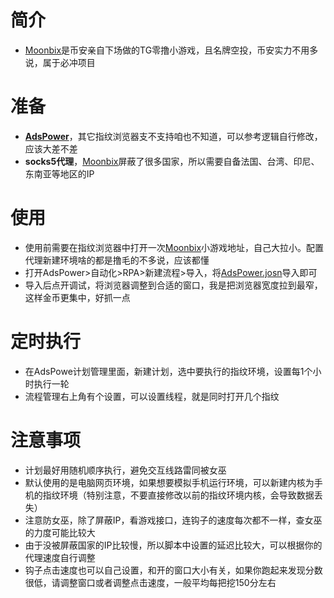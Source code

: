 # 简介
* [Moonbix](https://t.me/Binance_Moonbix_bot/start?startapp=ref_6579684395&startApp=ref_6579684395)是币安亲自下场做的TG零撸小游戏，且名牌空投，币安实力不用多说，属于必冲项目
# 准备
* **[AdsPower](https://share.adspower.net/lywjfE)**，其它指纹浏览器支不支持咱也不知道，可以参考逻辑自行修改，应该大差不差</br>
* **socks5代理**，[Moonbix](https://t.me/Binance_Moonbix_bot/start?startapp=ref_6579684395&startApp=ref_6579684395)屏蔽了很多国家，所以需要自备法国、台湾、印尼、东南亚等地区的IP
# 使用
* 使用前需要在指纹浏览器中打开一次[Moonbix](https://t.me/Binance_Moonbix_bot/start?startapp=ref_6579684395&startApp=ref_6579684395)小游戏地址，自己大拉小。配置代理新建环境啥的都是撸毛的不多说，应该都懂</br>
* 打开AdsPower>自动化>RPA>新建流程>导入，将[AdsPower.josn](https://github.com/web3xiaotiancai/web3script/blob/main/Moonbix/AdsPower.json)导入即可</br>
* 导入后点开调试，将浏览器调整到合适的窗口，我是把浏览器宽度拉到最窄，这样金币更集中，好抓一点</br>
# 定时执行
* 在AdsPowe计划管理里面，新建计划，选中要执行的指纹环境，设置每1个小时执行一轮</br>
* 流程管理右上角有个设置，可以设置线程，就是同时打开几个指纹
# 注意事项
* 计划最好用随机顺序执行，避免交互线路雷同被女巫</br>
* 默认使用的是电脑网页环境，如果想要模拟手机运行环境，可以新建内核为手机的指纹环境（特别注意，不要直接修改以前的指纹环境内核，会导致数据丢失）</br>
* 注意防女巫，除了屏蔽IP，看游戏接口，连钩子的速度每次都不一样，查女巫的力度可能比较大</br>
* 由于没被屏蔽国家的IP比较慢，所以脚本中设置的延迟比较大，可以根据你的代理速度自行调整</br>
* 钩子点击速度也可以自己设置，和开的窗口大小有关，如果你跑起来发现分数很低，请调整窗口或者调整点击速度，一般平均每把挖150分左右
